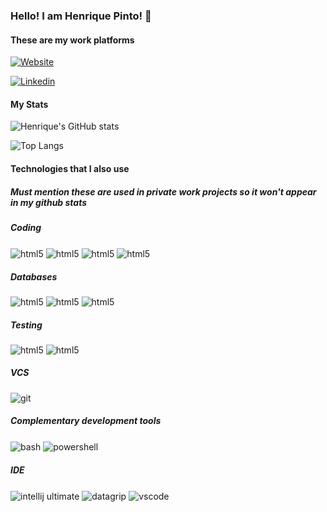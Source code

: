 ### Hello! I am Henrique Pinto! 👋 ###

#### These are my work platforms ####

[![Website](https://img.shields.io/website?label=pintohen.github.io&style=for-the-badge&url=https://pintohen.github.io/)](https://pintohen.github.io/)

[![Linkedin](https://img.shields.io/badge/LinkedIn-0077B5?style=for-the-badge&logo=linkedin&logoColor=white)](https://www.linkedin.com/in/henrique-pinto-66b714240)

#### My Stats ####

![Henrique's GitHub stats](https://github-readme-stats.vercel.app/api?username=pintohen&show_icons=true&theme=radical)

![Top Langs](https://github-readme-stats.vercel.app/api/top-langs/?username=pintohen)

#### Technologies that I also use ####

##### *Must mention these are used in private work projects so it won't appear in my github stats* #####

##### Coding #####

<div style="display: inline_block">
    <img align="center" alt="html5" src="https://img.shields.io/badge/Java-ED8B00?style=for-the-badge&logo=openjdk&logoColor=white" />
    <img align="center" alt="html5" src="https://img.shields.io/badge/Spring-6DB33F?style=for-the-badge&logo=spring&logoColor=white" />
    <img align="center" alt="html5" src="https://img.shields.io/badge/JPA-007396?style=for-the-badge&logo=hibernate&logoColor=white" />
    <img align="center" alt="html5" src="https://img.shields.io/badge/Maven-C71A36?style=for-the-badge&logo=apache-maven&logoColor=white" />
</div>

##### Databases #####

<div style="display: inline_block">
    <img align="oracle db" alt="html5" src="https://img.shields.io/badge/Oracle-F80000?style=for-the-badge&logo=oracle&logoColor=white" />
    <img align="mysql" alt="html5" src="https://img.shields.io/badge/MySQL-00000F?style=for-the-badge&logo=mysql&logoColor=white" />
    <img align="h2" alt="html5" src="https://img.shields.io/badge/H2-1E90FF?style=for-the-badge&logo=h2&logoColor=white" />
</div>


##### Testing #####

<div style="display: inline_block">
    <img align="junit" alt="html5" src="https://img.shields.io/badge/JUnit-25A162?style=for-the-badge&logo=junit5&logoColor=white" />
    <img align="mockito" alt="html5" src="https://img.shields.io/badge/Mockito-DB4D3F?style=for-the-badge&logo=mockito&logoColor=white" />
</div>

##### VCS #####

<div style="display: inline_block">
    <img align="center" alt="git" src="https://img.shields.io/badge/Git-F05032?style=for-the-badge&logo=git&logoColor=white" />
</div>


##### Complementary development tools #####

<div style="display: inline_block">
    <img align="center" alt="bash" src="https://img.shields.io/badge/Bash-121011?style=for-the-badge&logo=gnu-bash&logoColor=white"/>
    <img align="center" alt="powershell" src="https://img.shields.io/badge/PowerShell-121011?style=for-the-badge&logo=powershell&logoColor=white"/>
</div>

##### IDE #####

<div style="display: inline_block">
    <img align="center" alt="intellij ultimate" src="https://img.shields.io/badge/IntelliJ_IDEA-000000?style=for-the-badge&logo=intellij-idea&logoColor=white" />
    <img align="center" alt="datagrip" src="https://img.shields.io/badge/DataGrip-000000?style=for-the-badge&logo=datagrip&logoColor=white" />
    <img align="center" alt="vscode" src="https://img.shields.io/badge/VS_Code-007ACC?style=for-the-badge&logo=visual-studio-code&logoColor=white" />
</div>


